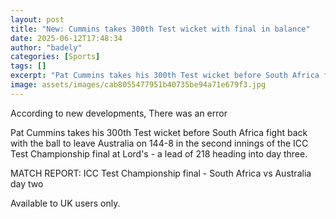```yaml
---
layout: post
title: "New: Cummins takes 300th Test wicket with final in balance"
date: 2025-06-12T17:48:34
author: "badely"
categories: [Sports]
tags: []
excerpt: "Pat Cummins takes his 300th Test wicket before South Africa fight back with the ball to leave Australia on 144-8 in the second innings of the ICC Test"
image: assets/images/cab8055477951b40735be94a71e679f3.jpg
---
```


According to new developments, There was an error

Pat Cummins takes his 300th Test wicket before South Africa fight back with the ball to leave Australia on 144-8 in the second innings of the ICC Test Championship final at Lord's - a lead of 218 heading into day three. 

MATCH REPORT: ICC Test Championship final - South Africa vs Australia day two

Available to UK users only.

